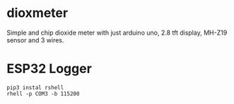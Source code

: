 # dioxmeter
Simple and chip dioxide meter with just arduino uno, 2.8 tft display, MH-Z19 sensor and 3 wires.


# ESP32 Logger
```
pip3 instal rshell
rhell -p COM3 -b 115200
```
